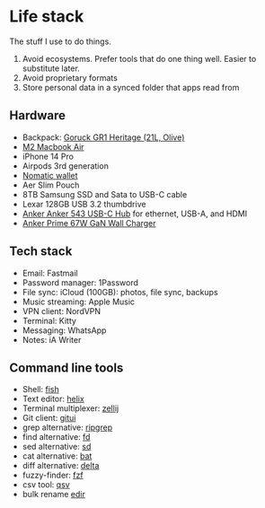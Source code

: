 # Life stack

The stuff I use to do things.

1. Avoid ecosystems. Prefer tools that do one thing well. Easier to substitute later.
2. Avoid proprietary formats
3. Store personal data in a synced folder that apps read from


## Hardware

- Backpack: [Goruck GR1 Heritage (21L, Olive)](https://www.goruck.com/products/gr1-heritage?variant=41098996154468)
- [M2 Macbook Air](https://www.apple.com/macbook-air-13-and-15-m2/)
- iPhone 14 Pro
- Airpods 3rd generation
- [Nomatic wallet](https://www.nomatic.com/products/wallet)
- Aer Slim Pouch
- 8TB Samsung SSD and Sata to USB-C cable
- Lexar 128GB USB 3.2 thumbdrive
- [Anker Anker 543 USB-C Hub](https://www.anker.com/products/a8365?variant=37438670667926) for ethernet, USB-A, and HDMI
- [Anker Prime 67W GaN Wall Charger](https://www.anker.com/products/a2669-3-port-wall-charger)


## Tech stack

- Email: Fastmail
- Password manager: 1Password
- File sync: iCloud (100GB): photos, file sync, backups
- Music streaming: Apple Music
- VPN client: NordVPN
- Terminal: Kitty
- Messaging: WhatsApp
- Notes: iA Writer


## Command line tools

- Shell: [fish](https://github.com/fish-shell/fish-shell)
- Text editor: [helix](https://github.com/helix-editor/helix)
- Terminal multiplexer: [zellij](https://github.com/zellij-org/zellij)
- Git client: [gitui](https://github.com/extrawurst/gitui)
- grep alternative: [ripgrep](https://github.com/BurntSushi/ripgrep)
- find alternative: [fd](https://github.com/sharkdp/fd)
- sed alternative: [sd](https://github.com/chmln/sd)
- cat alternative: [bat](https://github.com/sharkdp/bat)
- diff alternative: [delta](https://github.com/dandavison/delta)
- fuzzy-finder: [fzf](https://github.com/junegunn/fzf)
- csv tool: [qsv](https://github.com/jqnatividad/qsv)
- bulk rename [edir](https://github.com/bulletmark/edir)
